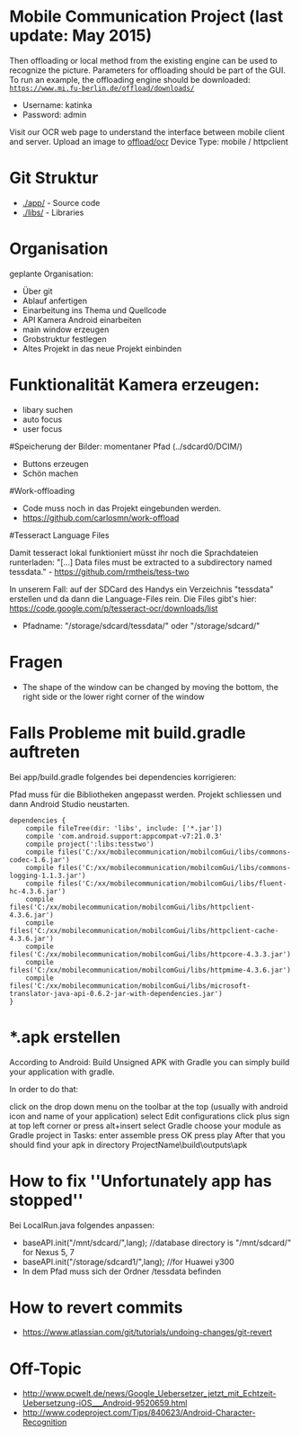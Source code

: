 # Mobile Communication Project (last update: May 2015)

Then offloading or local method from the existing engine can be used to recognize the picture.
Parameters for offloading should be part of the GUI.
To run an example, the offloading engine should be downloaded:
<code>https://www.mi.fu-berlin.de/offload/downloads/</code>

* Username: katinka
* Password: admin

Visit our OCR web page to understand the interface between mobile client and server.
Upload an image to [offload/ocr](https://www.mi.fu-berlin.de/offload/ocr/)
Device Type: mobile / httpclient

# Git Struktur
* [./app/](mobilcomGui/app/) - Source code
* [./libs/](mobilcomGui/libs) - Libraries

# Organisation
geplante Organisation:
* Über git
* Ablauf anfertigen
* Einarbeitung ins Thema und Quellcode 
* API Kamera Android einarbeiten 
* main window erzeugen
* Grobstruktur festlegen
* Altes Projekt in das neue Projekt einbinden 

# Funktionalität Kamera erzeugen: 
* libary suchen
* auto focus 
* user focus 

#Speicherung der Bilder: momentaner Pfad (../sdcard0/DCIM/)
* Buttons erzeugen
* Schön machen

#Work-offloading 
* Code muss noch in das Projekt eingebunden werden.
* https://github.com/carlosmn/work-offload

#Tesseract Language Files 

Damit tesseract lokal funktioniert müsst ihr noch die Sprachdateien runterladen:
"[...] Data files must be extracted to a subdirectory named tessdata." - https://github.com/rmtheis/tess-two

In unserem Fall: auf der SDCard des Handys ein Verzeichnis "tessdata" erstellen und da dann die Language-Files rein.
Die Files gibt's hier: https://code.google.com/p/tesseract-ocr/downloads/list
* Pfadname: "/storage/sdcard/tessdata/" oder "/storage/sdcard/"

# Fragen 
* The shape of the window can be changed by moving the bottom, the right side or the
lower right corner of the window

# Falls Probleme mit build.gradle auftreten

<p>Bei app/build.gradle folgendes bei dependencies korrigieren:

Pfad muss für die Bibliotheken angepasst werden. Projekt schliessen und dann Android Studio neustarten.</p>
<pre><code>dependencies {
    compile fileTree(dir: 'libs', include: ['*.jar'])
    compile 'com.android.support:appcompat-v7:21.0.3'
    compile project(':libs:tesstwo')
    compile files('C:/xx/mobilecommunication/mobilcomGui/libs/commons-codec-1.6.jar')
    compile files('C:/xx/mobilecommunication/mobilcomGui/libs/commons-logging-1.1.3.jar')
    compile files('C:/xx/mobilecommunication/mobilcomGui/libs/fluent-hc-4.3.6.jar')
    compile files('C:/xx/mobilecommunication/mobilcomGui/libs/httpclient-4.3.6.jar')
    compile files('C:/xx/mobilecommunication/mobilcomGui/libs/httpclient-cache-4.3.6.jar')
    compile files('C:/xx/mobilecommunication/mobilcomGui/libs/httpcore-4.3.3.jar')
    compile files('C:/xx/mobilecommunication/mobilcomGui/libs/httpmime-4.3.6.jar')
    compile files('C:/xx/mobilecommunication/mobilcomGui/libs/microsoft-translator-java-api-0.6.2-jar-with-dependencies.jar')
}</code></pre>

# *.apk erstellen

According to Android: Build Unsigned APK with Gradle you can simply build your application with gradle.

In order to do that:

click on the drop down menu on the toolbar at the top (usually with android icon and name of your application)
select Edit configurations
click plus sign at top left corner or press alt+insert
select Gradle
choose your module as Gradle project
in Tasks: enter assemble
press OK
press play
After that you should find your apk in directory ProjectName\build\outputs\apk

# How to fix ''Unfortunately app has stopped'' 
Bei LocalRun.java folgendes anpassen:
* baseAPI.init("/mnt/sdcard/",lang); //database directory is "/mnt/sdcard/" for Nexus 5, 7
* baseAPI.init("/storage/sdcard1/",lang); //for Huawei y300
* In dem Pfad muss sich der Ordner /tessdata befinden

# How to revert commits
* https://www.atlassian.com/git/tutorials/undoing-changes/git-revert

# Off-Topic
* http://www.pcwelt.de/news/Google_Uebersetzer_jetzt_mit_Echtzeit-Uebersetzung-iOS___Android-9520659.html
* http://www.codeproject.com/Tips/840623/Android-Character-Recognition
